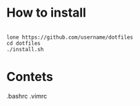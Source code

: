 # How to install
<code/>
lone https://github.com/username/dotfiles
cd dotfiles
./install.sh
</code>

# Contets
.bashrc
.vimrc
